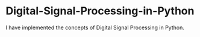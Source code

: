 # Digital-Signal-Processing-in-Python
I have implemented the concepts of Digital Signal Processing in Python. 
